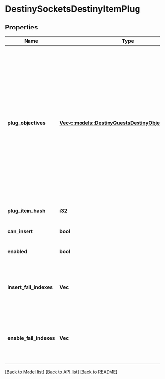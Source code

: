 # DestinySocketsDestinyItemPlug

## Properties
Name | Type | Description | Notes
------------ | ------------- | ------------- | -------------
**plug_objectives** | [**Vec<::models::DestinyQuestsDestinyObjectiveProgress>**](Destiny.Quests.DestinyObjectiveProgress.md) | Sometimes, Plugs may have objectives: these are often used for flavor and display purposes, but they can be used for any arbitrary purpose (both fortunately and unfortunately). Recently (with Season 2) they were expanded in use to be used as the \&quot;gating\&quot; for whether the plug can be inserted at all. For instance, a Plug might be tracking the number of PVP kills you have made. It will use the parent item&#39;s data about that tracking status to determine what to show, and will generally show it using the DestinyObjectiveDefinition&#39;s progressDescription property. Refer to the plug&#39;s itemHash and objective property for more information if you would like to display even more data. | [optional] [default to null]
**plug_item_hash** | **i32** | The hash identifier of the DestinyInventoryItemDefinition that represents this plug. | [optional] [default to null]
**can_insert** | **bool** | If true, this plug has met all of its insertion requirements. Big if true. | [optional] [default to null]
**enabled** | **bool** | If true, this plug will provide its benefits while inserted. | [optional] [default to null]
**insert_fail_indexes** | **Vec<i32>** | If the plug cannot be inserted for some reason, this will have the indexes into the plug item definition&#39;s plug.insertionRules property, so you can show the reasons why it can&#39;t be inserted.  This list will be empty if the plug can be inserted. | [optional] [default to null]
**enable_fail_indexes** | **Vec<i32>** | If a plug is not enabled, this will be populated with indexes into the plug item definition&#39;s plug.enabledRules property, so that you can show the reasons why it is not enabled.  This list will be empty if the plug is enabled. | [optional] [default to null]

[[Back to Model list]](../README.md#documentation-for-models) [[Back to API list]](../README.md#documentation-for-api-endpoints) [[Back to README]](../README.md)


